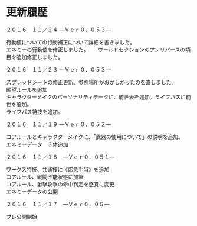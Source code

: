 # 更新履歴
２０１６　１１／２４ ―Ｖｅｒ０．０５３―

行動値についての行動補正について詳細を書きました。  
エネミーの行動値を修正しました。　　
ワールドセクションのアンリバースの項目を追加修正しました。

２０１６　１１／２３ ―Ｖｅｒ０．０５３―

スプレッドシートの修正更新。参照場所がおかしかったのを直しました。  
願望ルールを追加  
キャラクターメイクのパーソナリティデータに、前世表を追加。ライフパスに前世を追加。  
ライフパス特技を追加。

２０１６　１１／１９ ―Ｖｅｒ０．０５２―

コアルールとキャラクターメイクに、「武器の使用について」の説明を追加。  
エネミーデータ　３体追加

２０１６　１１／１８　―Ｖｅｒ０．０５１―

ワークス特技、共通技に《応急手当》を追加  
コアルール、戦闘不能状態に加筆  
コアルール、射撃攻撃の命中判定を感覚に変更  
エネミーデータの公開

２０１６　１１／１７　―Ｖｅｒ０．０５―

プレ公開開始
